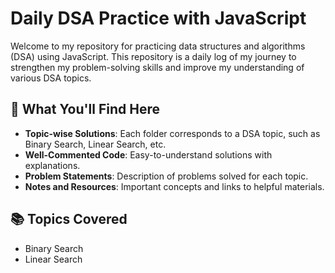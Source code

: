 # Daily DSA Practice with JavaScript

Welcome to my repository for practicing data structures and algorithms (DSA) using JavaScript. This repository is a daily log of my journey to strengthen my problem-solving skills and improve my understanding of various DSA topics.

## 🚀 What You'll Find Here
- **Topic-wise Solutions**: Each folder corresponds to a DSA topic, such as Binary Search, Linear Search, etc.
- **Well-Commented Code**: Easy-to-understand solutions with explanations.
- **Problem Statements**: Description of problems solved for each topic.
- **Notes and Resources**: Important concepts and links to helpful materials.

## 📚 Topics Covered
- Binary Search
- Linear Search



